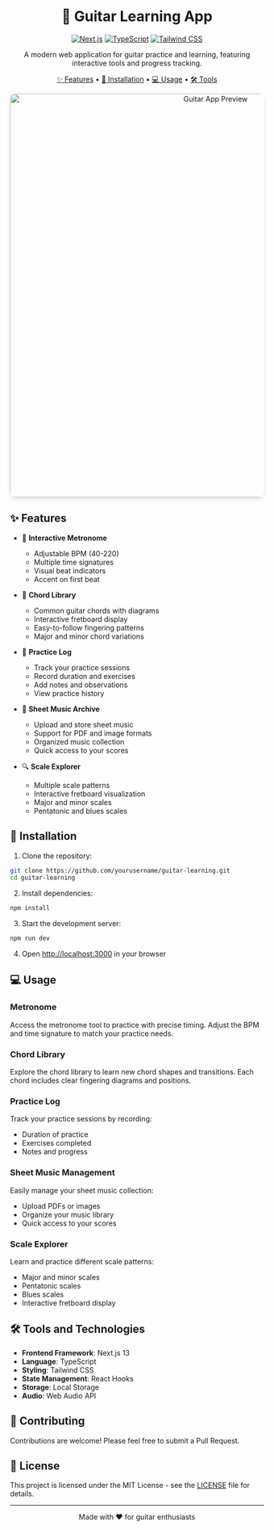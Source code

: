 <div align="center">

# 🎸 Guitar Learning App

[![Next.js](https://img.shields.io/badge/Next.js-13.0-black?style=for-the-badge&logo=next.js)](https://nextjs.org/)
[![TypeScript](https://img.shields.io/badge/TypeScript-5.0-blue?style=for-the-badge&logo=typescript)](https://www.typescriptlang.org/)
[![Tailwind CSS](https://img.shields.io/badge/Tailwind-3.0-38B2AC?style=for-the-badge&logo=tailwind-css)](https://tailwindcss.com/)

A modern web application for guitar practice and learning, featuring interactive tools and progress tracking.

[✨ Features](#features) • [🚀 Installation](#installation) • [💻 Usage](#usage) • [🛠 Tools](#tools)

<img src="public/guitar-app-preview.png" alt="Guitar App Preview" width="800px" style="border-radius: 10px; box-shadow: 0 4px 8px rgba(0,0,0,0.1);">

</div>

## ✨ Features

- 🎵 **Interactive Metronome**
  - Adjustable BPM (40-220)
  - Multiple time signatures
  - Visual beat indicators
  - Accent on first beat

- 🎸 **Chord Library**
  - Common guitar chords with diagrams
  - Interactive fretboard display
  - Easy-to-follow fingering patterns
  - Major and minor chord variations

- 📝 **Practice Log**
  - Track your practice sessions
  - Record duration and exercises
  - Add notes and observations
  - View practice history

- 🎼 **Sheet Music Archive**
  - Upload and store sheet music
  - Support for PDF and image formats
  - Organized music collection
  - Quick access to your scores

- 🔍 **Scale Explorer**
  - Multiple scale patterns
  - Interactive fretboard visualization
  - Major and minor scales
  - Pentatonic and blues scales

## 🚀 Installation

1. Clone the repository:
```bash
git clone https://github.com/yourusername/guitar-learning.git
cd guitar-learning
```

2. Install dependencies:
```bash
npm install
```

3. Start the development server:
```bash
npm run dev
```

4. Open [http://localhost:3000](http://localhost:3000) in your browser

## 💻 Usage

### Metronome
Access the metronome tool to practice with precise timing. Adjust the BPM and time signature to match your practice needs.

### Chord Library
Explore the chord library to learn new chord shapes and transitions. Each chord includes clear fingering diagrams and positions.

### Practice Log
Track your practice sessions by recording:
- Duration of practice
- Exercises completed
- Notes and progress

### Sheet Music Management
Easily manage your sheet music collection:
- Upload PDFs or images
- Organize your music library
- Quick access to your scores

### Scale Explorer
Learn and practice different scale patterns:
- Major and minor scales
- Pentatonic scales
- Blues scales
- Interactive fretboard display

## 🛠 Tools and Technologies

- **Frontend Framework**: Next.js 13
- **Language**: TypeScript
- **Styling**: Tailwind CSS
- **State Management**: React Hooks
- **Storage**: Local Storage
- **Audio**: Web Audio API

## 🤝 Contributing

Contributions are welcome! Please feel free to submit a Pull Request.

## 📝 License

This project is licensed under the MIT License - see the [LICENSE](LICENSE) file for details.

---

<div align="center">
Made with ❤️ for guitar enthusiasts
</div>
